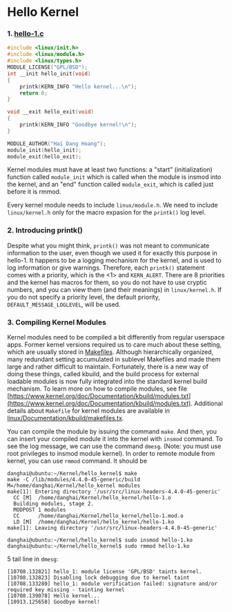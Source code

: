 # Hello Kernel

### 1. [hello-1.c](https://github.com/danghai/kernel/blob/master/hello_kernel/hello-1.c)

```c
#include <linux/init.h>
#include <linux/module.h>
#include <linux/types.h>
MODULE_LICENSE("GPL/BSD");
int __init hello_init(void)
{
    printk(KERN_INFO "Hello kernel...\n");
    return 0;
}

void __exit hello_exit(void)
{
    printk(KERN_INFO "Goodbye kernel!\n");
}

MODULE_AUTHOR("Hai Dang Hoang");
module_init(hello_init);
module_exit(hello_exit);
```

Kernel modules must have at least two functions: a "start" (initialization) function called `module_init` which is called when the module is insmod into the kernel, and an "end" function called `module_exit`, which is called just before it is rmmod.

Every kernel module needs to include `linux/module.h`. We need to include `linux/kernel.h` only for the macro expasion for the `printk()` log level.

### 2. Introducing printk()

Despite what you might think, `printk()` was not meant to communicate information to the user, even though we used it for exactly this purpose in hello-1. It happens to be a logging mechanism for the kernel, and is used to log information or give warnings. Therefore, each `printk()` statement comes with a priority, which is the <1> and `KERN_ALERT`. There are 8 priorities and the kernel has macros for them, so you do not have to use cryptic numbers, and you can view them (and their meanings) in `linux/kernel.h`. If you do not specify a priority level, the default priority, `DEFAULT_MESSAGE_LOGLEVEL`, will be used.

### 3. Compiling Kernel Modules

Kernel modules need to be compiled a bit differently from regular userspace apps. Former kernel versions required us to care much about these  setting, which are usually stored in [Makefiles](https://github.com/danghai/Kernel/blob/master/hello_kernel/Makefile). Although hierarchically organized, many redundant setting accumulated in sublevel Makefiles and made them large and rather difficult to maintain. Fortunately, there is a new way of doing these things, called kbuild, and the build process for external loadable modules is now fully integrated into the standard kernel build mechanism. To learn more on how to compile modules, see file [https://www.kernel.org/doc/Documentation/kbuild/modules.txt](https://www.kernel.org/doc/Documentation/kbuild/modules.txt). Additional details about `Makefile` for kernel modules are available in [linux/Documentation/kbuild/makefiles.tx](linux/Documentation/kbuild/makefiles.tx).

You can compile the module by issuing the command `make`. And then, you can insert your compiled module it into the kernel with `insmod` command. To see the log message, we can use the command `dmesg`. (Note: you must use root privileges to insmod module kernel). In order to remote module from kernel, you can use `rmmod` command. It should be

```
danghai@ubuntu:~/Kernel/hello_kernel$ make
make -C /lib/modules/4.4.0-45-generic/build M=/home/danghai/Kernel/hello_kernel modules
make[1]: Entering directory '/usr/src/linux-headers-4.4.0-45-generic'
  CC [M]  /home/danghai/Kernel/hello_kernel/hello-1.o
  Building modules, stage 2.
  MODPOST 1 modules
  CC      /home/danghai/Kernel/hello_kernel/hello-1.mod.o
  LD [M]  /home/danghai/Kernel/hello_kernel/hello-1.ko
make[1]: Leaving directory '/usr/src/linux-headers-4.4.0-45-generic'

danghai@ubuntu:~/Kernel/hello_kernel$ sudo insmod hello-1.ko
danghai@ubuntu:~/Kernel/hello_kernel$ sudo rmmod hello-1.ko
```

5 tail line in `dmesg`: 

```
[10708.132821] hello_1: module license 'GPL/BSD' taints kernel.
[10708.132823] Disabling lock debugging due to kernel taint
[10708.133280] hello_1: module verification failed: signature and/or required key missing - tainting kernel
[10708.139078] Hello kernel...
[10913.125658] Goodbye kernel!
```




